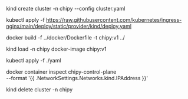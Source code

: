 
kind create cluster -n chipy --config cluster.yaml

kubectl apply -f https://raw.githubusercontent.com/kubernetes/ingress-nginx/main/deploy/static/provider/kind/deploy.yaml

docker build -f ../docker/Dockerfile -t  chipy:v1 ../

kind load -n chipy docker-image chipy:v1

kubectl apply -f ./yaml 

docker container inspect chipy-control-plane \
  --format '{{ .NetworkSettings.Networks.kind.IPAddress }}'


kind delete  cluster -n chipy

